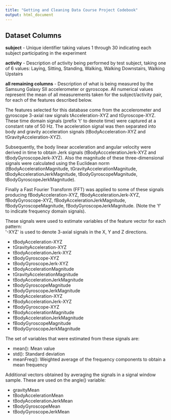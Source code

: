 ```yaml
---
title: "Getting and Cleaning Data Course Project Codebook"
output: html_document
---
```


## Dataset Columns

**subject** -
Unique identifier taking values 1 through 30 indicating each subject participating in the experiment

**activity** -
Description of activity being performed by test subject, taking one of 6 values:  Laying, Sitting, Standing, Walking, Walking Downstairs, Walking Upstairs

**all remaining columns** -
Description of what is being measured by the Samsung Galaxy SII accelerometer or gyroscope. All numerical values represent the mean of all measurements taken for the subject/activity pair, for each of the features described below.

The features selected for this database come from the accelerometer and gyroscope 3-axial raw signals tAcceleration-XYZ and tGyroscope-XYZ. These time domain signals (prefix 't' to denote time) were captured at a constant rate of 50 Hz. The acceleration signal was then separated into body and gravity acceleration signals (tBodyAcceleration-XYZ and tGravityAcceleration-XYZ). 

Subsequently, the body linear acceleration and angular velocity were derived in time to obtain Jerk signals (tBodyAcccelerationJerk-XYZ and tBodyGyroscopeJerk-XYZ). Also the magnitude of these three-dimensional signals were calculated using the Euclidean norm (tBodyAccelerationMagnitude, tGravityAccelerationMagnitude, tBodyAccelerationJerkMagnitude, tBodyGyroscopeMagnitude, tBodyGyroscopeJerkMagnitude). 

Finally a Fast Fourier Transform (FFT) was applied to some of these signals producing fBodyAcceleration-XYZ, fBodyAccelerationJerk-XYZ, fBodyGyroscope-XYZ, fBodyAccelerationJerkMagnitude, fBodyGyroscopeMagnitude, fBodyGyroscopeJerkMagnitude. (Note the 'f' to indicate frequency domain signals).

These signals were used to estimate variables of the feature vector for each pattern:  
'-XYZ' is used to denote 3-axial signals in the X, Y and Z directions.

 - tBodyAcceleration-XYZ
 - tGravityAcceleration-XYZ
 - tBodyAccelerationJerk-XYZ
 - tBodyGyroscope-XYZ
 - tBodyGyroscopeJerk-XYZ
 - tBodyAccelerationMagnitude
 - tGravityAccelerationMagnitude
 - tBodyAccelerationJerkMagnitude
 - tBodyGyroscopeMagnitude
 - tBodyGyroscopeJerkMagnitude
 - fBodyAcceleration-XYZ
 - fBodyAccelerationJerk-XYZ
 - fBodyGyroscope-XYZ
 - fBodyAccelerationMagnitude
 - fBodyAccelerationJerkMagnitude
 - fBodyGyroscopeMagnitude
 - fBodyGyroscopeJerkMagnitude

The set of variables that were estimated from these signals are: 

 - mean(): Mean value
 - std(): Standard deviation
 - meanFreq(): Weighted average of the frequency components to obtain a mean frequency

Additional vectors obtained by averaging the signals in a signal window sample. These are used on the angle() variable:

 - gravityMean
 - tBodyAccelerationMean
 - tBodyAccelerationJerkMean
 - tBodyGyroscopeMean
 - tBodyGyroscopeJerkMean